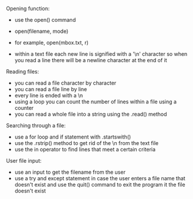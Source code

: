 Opening function:
  - use the open() command
  - open(filename, mode)
  - for example, open(mbox.txt, r)

- within a text file each new line is signified with a '\n' character so when you read a line there will be a newline character at the end of it

Reading files:
  - you can read a file character by character
  - you can read a file line by line
  - every line is ended with a \n
  - using a loop you can count the number of lines within a file using a counter
  - you can read a whole file into a string using the .read() method

 Searching through a file:
  - use a for loop and if statement with .startswith()
  - use the .rstrip() method to get rid of the \n from the text file
  - use the in operator to find lines that meet a certain criteria

User file input:
 - use an input to get the filename from the user
 - use a try and except statement in case the user enters a file name that doesn't exist and use the quit() command to exit the program it the file doesn't exist

